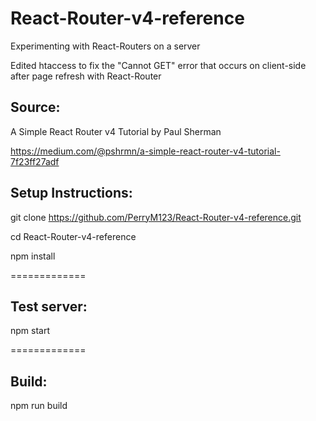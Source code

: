# React-Router-v4-reference
Experimenting with React-Routers on a server

Edited htaccess to fix the "Cannot GET" error that occurs on client-side after page refresh with React-Router

## Source:
A Simple React Router v4 Tutorial by Paul Sherman

https://medium.com/@pshrmn/a-simple-react-router-v4-tutorial-7f23ff27adf

## Setup Instructions:

git clone https://github.com/PerryM123/React-Router-v4-reference.git

cd React-Router-v4-reference

npm install 

=============

## Test server:

npm start

=============

## Build:

npm run build
